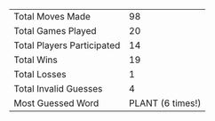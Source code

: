 |              |                |
| ---------------- | ----------------------------- |
| Total Moves Made | 98 |
| Total Games Played | 20 |
| Total Players Participated | 14 |
| Total Wins | 19 |
| Total Losses | 1 |
| Total Invalid Guesses | 4 |
| Most Guessed Word | PLANT (6 times!) |

